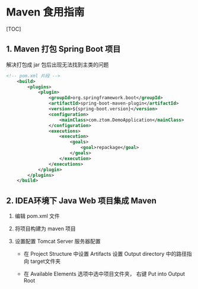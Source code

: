 # Maven 食用指南

[TOC]

## 1. Maven 打包 Spring Boot 项目

解决打包成 jar 包后出现无法找到主类的问题

```xml
<!-- pom.xml 片段 -->
    <build>
        <plugins>
            <plugin>
                <groupId>org.springframework.boot</groupId>
                <artifactId>spring-boot-maven-plugin</artifactId>
                <version>${spring-boot.version}</version>
                <configuration>
                    <mainClass>com.ztom.DemoApplication</mainClass>
                </configuration>
                <executions>
                    <execution>
                        <goals>
                            <goal>repackage</goal>
                        </goals>
                    </execution>
                </executions>
            </plugin>
        </plugins>
    </build>
```

## 2. IDEA环境下 Java Web 项目集成 Maven

1. 编辑 pom.xml 文件

2. 将项目构建为 maven 项目

3. 设置配置 Tomcat Server 服务器配置
   
   - 在 Project Structure 中设置 Artifacts 设置 Output directory 中的路径指向 target文件夹
   
   - 在 Available Elements 选项中选中项目文件夹， 右键 Put into Output Root
     
     
